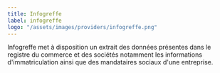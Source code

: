 ```yaml
---
title: Infogreffe
label: infogreffe
logo: "/assets/images/providers/infogreffe.png"
---
```


Infogreffe met à disposition un extrait des données présentes dans le registre
du commerce et des sociétés notamment les informations d'immatriculation
ainsi que des mandataires sociaux d'une entreprise.
